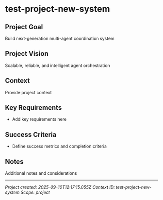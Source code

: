 # test-project-new-system

## Project Goal
Build next-generation multi-agent coordination system

## Project Vision  
Scalable, reliable, and intelligent agent orchestration

## Context
Provide project context

## Key Requirements
- Add key requirements here

## Success Criteria
- Define success metrics and completion criteria

## Notes
Additional notes and considerations

---
*Project created: 2025-09-10T12:17:15.055Z*
*Context ID: test-project-new-system*
*Scope: project*
